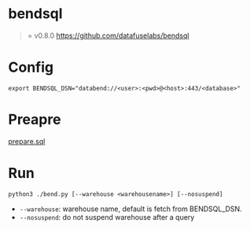 # bendsql
>= v0.8.0
https://github.com/datafuselabs/bendsql

# Config

```
export BENDSQL_DSN="databend://<user>:<pwd>@<host>:443/<database>"
```

# Preapre

[prepare.sql](prepare.sql)

# Run

```
python3 ./bend.py [--warehouse <warehousename>] [--nosuspend]
```
* `--warehouse`: warehouse name, default is fetch from BENDSQL_DSN.
* `--nosuspend`: do not suspend warehouse after a query
